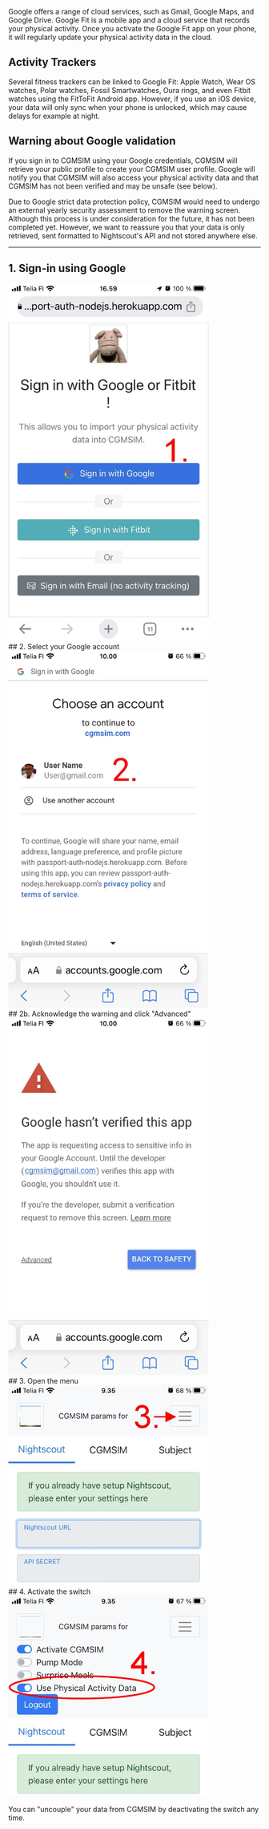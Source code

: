Google offers a range of cloud services, such as Gmail, Google Maps, and Google Drive. Google Fit is a mobile app and a cloud service that records your physical activity. Once you activate the Google Fit app on your phone, it will regularly update your physical activity data in the cloud.

## Activity Trackers
Several fitness trackers can be linked to Google Fit: Apple Watch, Wear OS watches, Polar watches, Fossil Smartwatches, Oura rings, and even Fitbit watches using the FitToFit Android app. However, if you use an iOS device, your data will only sync when your phone is unlocked, which may cause delays for example at night.

## Warning about Google validation
If you sign in to CGMSIM using your Google credentials, CGMSIM will retrieve your public profile to create your CGMSIM user profile. Google will notify you that CGMSIM will also access your physical activity data and that CGMSIM has not been verified and may be unsafe (see below).

Due to Google strict data protection policy, CGMSIM would need to undergo an external yearly security assessment to remove the warning screen. Although this process is under consideration for the future, it has not been completed yet. However, we want to reassure you that your data is only retrieved, sent formatted to Nightscout's API and not stored anywhere else.

<hr>

## 1. Sign-in using Google
<img src="../../img/login_g1.jpg" alt="Login page" width="400"/>

<br>
## 2. Select your Google account 
<img src="../../img/login_g2.jpg" alt="Login page" width="400"/>

<br>
## 2b. Acknowledge the warning and click "Advanced"
<img src="../../img/login_g3.jpg" alt="Login page" width="400"/> 

<br>
## 3. Open the menu
<img src="../../img/login3.jpg" alt="Login page" width="400"/>

<br>
## 4. Activate the switch 
<img src="../../img/login4.jpg" alt="Login page" width="400"/>

You can "uncouple" your data from CGMSIM by deactivating the switch any time.

